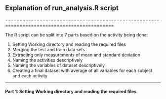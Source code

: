 ## Explanation of run_analysis.R script
============================================================================================

The R script can be split into 7 parts based on the activity being done:

1.	Setting Working directory and reading the required files
2.	Merging the test and train data sets
3. Extracting only measurements of mean and standard deviation
4. Naming the activities descriptively
5. Naming the variables of dataset descriptively
6. Creating a final dataset with average of all variables for each subject and each activity

--------------------------------------------------------------------------------------------
#### Part 1: Setting Working directory and reading the required files
